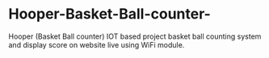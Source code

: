 # Hooper-Basket-Ball-counter-
Hooper (Basket Ball counter)
IOT based project basket ball counting system and display score on website live using WiFi module.
